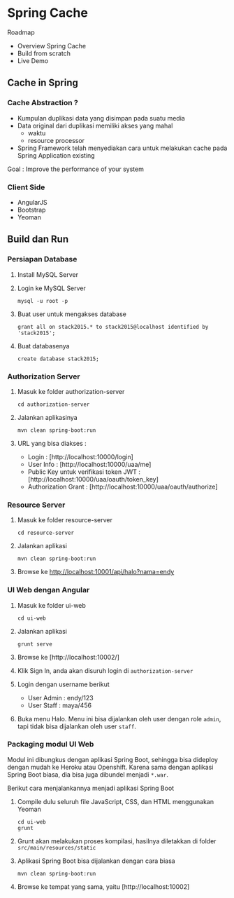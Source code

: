 # Spring Cache #

Roadmap

* Overview Spring Cache
* Build from scratch
* Live Demo

## Cache in Spring ##

### Cache Abstraction ? ###

* Kumpulan duplikasi data yang disimpan pada suatu media
* Data original dari duplikasi memiliki akses yang mahal
    * waktu
    * resource processor
* Spring Framework telah menyediakan cara untuk melakukan cache pada Spring Application existing

Goal : Improve the performance of your system

### Client Side ###

* AngularJS
* Bootstrap
* Yeoman

## Build dan Run ##

### Persiapan Database ###

1. Install MySQL Server

2. Login ke MySQL Server

    ```
    mysql -u root -p
    ```

3. Buat user untuk mengakses database

    ```
    grant all on stack2015.* to stack2015@localhost identified by 'stack2015';
    ```

4. Buat databasenya

    ```
    create database stack2015;
    ```

### Authorization Server ###

1. Masuk ke folder authorization-server

    ```
    cd authorization-server
    ```

2. Jalankan aplikasinya

    ```
    mvn clean spring-boot:run
    ```

3. URL yang bisa diakses :

    * Login : [http://localhost:10000/login]
    * User Info : [http://localhost:10000/uaa/me]
    * Public Key untuk verifikasi token JWT : [http://localhost:10000/uaa/oauth/token_key]
    * Authorization Grant : [http://localhost:10000/uaa/oauth/authorize]

### Resource Server ###

1. Masuk ke folder resource-server

    ```
    cd resource-server
    ```

2. Jalankan aplikasi

    ```
    mvn clean spring-boot:run
    ```

3. Browse ke [http://localhost:10001/api/halo?nama=endy](http://localhost:10002/api/halo?nama=endy)

### UI Web dengan Angular ###

1. Masuk ke folder ui-web

    ```
    cd ui-web
    ```

2. Jalankan aplikasi

    ```
    grunt serve
    ```

3. Browse ke [http://localhost:10002/]

4. Klik Sign In, anda akan disuruh login di `authorization-server`
5. Login dengan username berikut
    
    * User Admin : endy/123
    * User Staff : maya/456

6. Buka menu Halo. Menu ini bisa dijalankan oleh user dengan role `admin`, tapi tidak bisa dijalankan oleh user `staff`.

### Packaging modul UI Web ###

Modul ini dibungkus dengan aplikasi Spring Boot, sehingga bisa dideploy dengan mudah ke Heroku atau Openshift. Karena sama dengan aplikasi Spring Boot biasa, dia bisa juga dibundel menjadi `*.war`.

Berikut cara menjalankannya menjadi aplikasi Spring Boot

1. Compile dulu seluruh file JavaScript, CSS, dan HTML menggunakan Yeoman

    ```
    cd ui-web
    grunt
    ```

2. Grunt akan melakukan proses kompilasi, hasilnya diletakkan di folder `src/main/resources/static`

3. Aplikasi Spring Boot bisa dijalankan dengan cara biasa

    ```
    mvn clean spring-boot:run
    ```

4. Browse ke tempat yang sama, yaitu [http://localhost:10002]